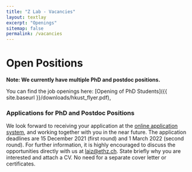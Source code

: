 ```yaml
---
title: "Z Lab - Vacancies"
layout: textlay
excerpt: "Openings"
sitemap: false
permalink: /vacancies
---
```


# Open Positions

**Note: We currently have multiple PhD and postdoc positions.**

<!-- We are always looking for new group members with passion, talent, and grit! -->

You can find the job openings here:
[Opening of PhD Students]({{ site.baseurl }}/downloads/hkust_flyer.pdf),


### Applications for PhD and Postdoc Positions

We look forward to receiving your application at the [online application system](https://pg.usthk.cn/prospective-students/admissions/Admission-to-Hong-Kong-Campus/online-application), and working together with you in
the near future. The application deadlines are 15 December 2021 (first round) and 1 March 2022 (second round).
For further information, it is highly encouraged to discuss the opportunities directly with us at [laiz@ethz.ch](mailto:laiz@ethz.ch). State briefly why you are interested and attach a CV. No need for a separate cover letter or certificates.
